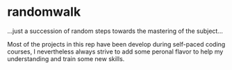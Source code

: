 # randomwalk

...just a succession of random steps towards the mastering of the subject...

Most of the projects in this rep have been develop during self-paced coding courses, I nevertheless always strive to add some peronal flavor to help my understanding and train some new skills.
